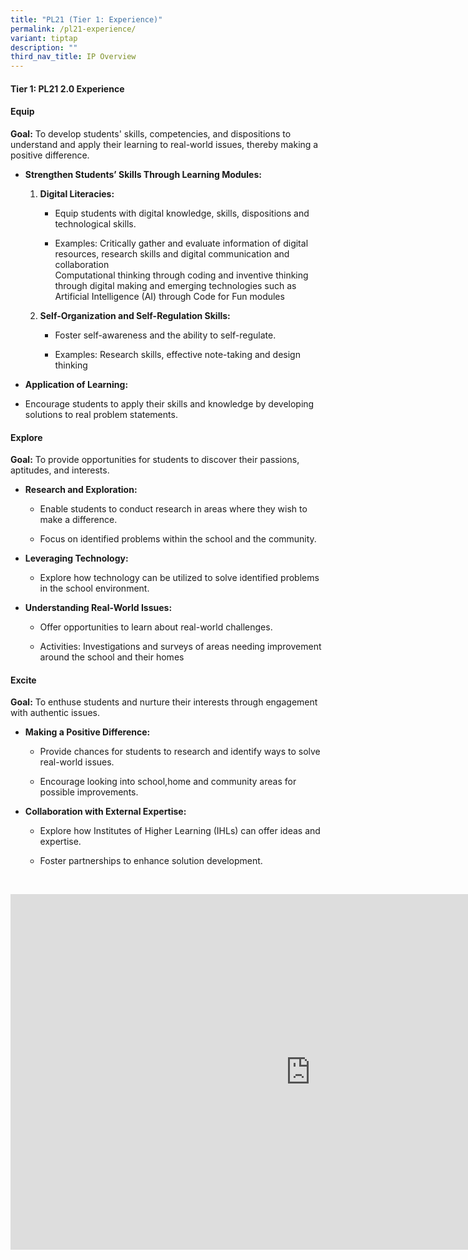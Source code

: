 ```yaml
---
title: "PL21 (Tier 1: Experience)"
permalink: /pl21-experience/
variant: tiptap
description: ""
third_nav_title: IP Overview
---
```

<h4>Tier 1: PL21 2.0 Experience</h4>
<h4><strong>Equip</strong></h4>
<p><strong>Goal:</strong> To develop students' skills, competencies, and dispositions
to understand and apply their learning to real-world issues, thereby making
a positive difference.</p>
<ul data-tight="true" class="tight">
<li>
<p><strong>Strengthen Students’ Skills Through Learning Modules:</strong>
</p>
<ol data-tight="true" class="tight">
<li>
<p><strong>Digital Literacies:</strong>
</p>
<ul data-tight="true" class="tight">
<li>
<p>Equip students with digital knowledge, skills, dispositions and technological
skills.</p>
</li>
<li>
<p>Examples: Critically gather and evaluate information of digital resources,
research skills and digital communication and collaboration
<br>Computational thinking through coding and inventive thinking through digital
making and emerging technologies such as Artificial Intelligence (AI) through
Code for Fun modules</p>
</li>
</ul>
</li>
<li>
<p><strong>Self-Organization and Self-Regulation Skills:</strong>
</p>
<ul data-tight="true" class="tight">
<li>
<p>Foster self-awareness and the ability to self-regulate.</p>
</li>
<li>
<p>Examples: Research skills, effective note-taking and design thinking</p>
</li>
</ul>
</li>
</ol>
</li>
<li>
<p><strong>Application of Learning:</strong>
</p>
</li>
</ul>
<ul data-tight="true" class="tight">
<li>
<p>Encourage students to apply their skills and knowledge by developing solutions
to real problem statements.</p>
</li>
</ul>
<h4><strong>Explore</strong></h4>
<p><strong>Goal:</strong> To provide opportunities for students to discover
their passions, aptitudes, and interests.</p>
<ul data-tight="true" class="tight">
<li>
<p><strong>Research and Exploration:</strong>
</p>
<ul data-tight="true" class="tight">
<li>
<p>Enable students to conduct research in areas where they wish to make a
difference.</p>
</li>
<li>
<p>Focus on identified problems within the school and the community.</p>
</li>
</ul>
</li>
<li>
<p><strong>Leveraging Technology:</strong>
</p>
<ul data-tight="true" class="tight">
<li>
<p>Explore how technology can be utilized to solve identified problems in
the school environment.</p>
</li>
</ul>
</li>
<li>
<p><strong>Understanding Real-World Issues:</strong>
</p>
<ul data-tight="true" class="tight">
<li>
<p>Offer opportunities to learn about real-world challenges.</p>
</li>
<li>
<p>Activities: Investigations and surveys of areas needing improvement around
the school and their homes</p>
</li>
</ul>
</li>
</ul>
<h4><strong>Excite</strong></h4>
<p><strong>Goal:</strong> To enthuse students and nurture their interests
through engagement with authentic issues.</p>
<ul data-tight="true" class="tight">
<li>
<p><strong>Making a Positive Difference:</strong>
</p>
<ul data-tight="true" class="tight">
<li>
<p>Provide chances for students to research and identify ways to solve real-world
issues.</p>
</li>
<li>
<p>Encourage looking into school,home and community areas for possible improvements.</p>
</li>
</ul>
</li>
<li>
<p><strong>Collaboration with External Expertise:</strong>
</p>
<ul data-tight="true" class="tight">
<li>
<p>Explore how Institutes of Higher Learning (IHLs) can offer ideas and expertise.</p>
</li>
<li>
<p>Foster partnerships to enhance solution development.</p>
</li>
</ul>
</li>
</ul>
<p><strong>&nbsp;</strong>
</p>
<div class="iframe-wrapper">
<iframe height="569" width="960" allowfullscreen="true" frameborder="0" src="https://docs.google.com/presentation/d/1Djf1agDU3EIlODL1_mdRR-94-knr7Gz6Z6RgREebL_0/embed?start=true&amp;loop=true&amp;delayms=3000"></iframe>
</div>
<p></p>